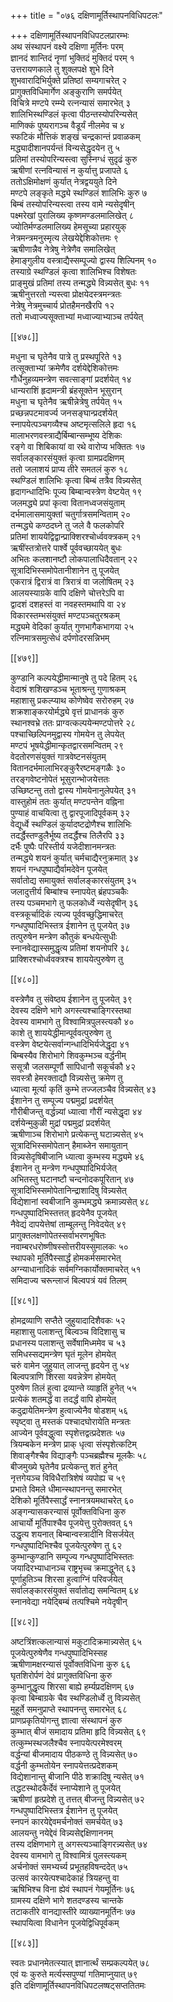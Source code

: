 +++
title = "०७६ दक्षिणामूर्तिस्थापनविधिपटलः"

+++
दक्षिणामूर्तिस्थापनविधिपटलप्रारम्भः  
अथ संस्थापनं वक्ष्ये दक्षिणा मूर्तिनः परम्  
ज्ञानदं शान्तिदं नॄणां भुक्तिदं मुक्तिदं परम् १  
उत्तरायणकाले तु शुक्लपक्षे शुभे दिने  
शुभवारादिभिर्युक्ते प्रतिष्ठां सम्यगाचरेत् २  
प्रागुक्तविधिमार्गेण अङ्कुराणि समर्पयेत्  
विचित्रे मण्टपे रम्म्ये रत्नन्यासं समारभेत् ३  
शालिभिस्थण्डिलं कृत्वा पीठन्तस्योपरिन्यसेत्  
माणिक्कं पुष्यरागञ्च वैडूर्यं नीलमेव च ४  
स्फटिकं मौत्तिकं शङ्खं चन्द्रकान्तं प्रवाळकम्  
मद्ध्यादीशानपर्यन्तं विन्यसेद्धृदयेन तु ५  
प्रतिमां तस्योपरिन्यस्त्वा सुस्निग्धं सुदृढं कुरु  
ऋषीणां रत्नविन्यासं न कुर्यात्तु प्रजापते ६  
ततोऽक्षिमोक्षणं कुर्यात् नेत्रद्वययुते दिने  
मण्टपे लङ्कृते मद्ध्ये स्थण्डिलं शालिभिः कुरु ७  
बिम्बं तस्योपरिन्यस्त्वा तस्य वामे न्यसेदृषीन्  
पक्ष्मरेखां पुरालिख्य कृष्णमण्डलमालिखेत् ८  
ज्योतिर्मण्डलमालिख्य हेमसूच्या प्रहारयुक्  
नेत्रमन्त्रमनुस्मृत्य लेखयेद्देशिकोत्तमः ९  
ऋषीणान्नैव नेत्रेषु नेत्रेणैव समालिखेत्  
हेमाङ्गुलीय वस्त्राद्यैस्सम्पूज्यो द्वास्य शिल्पिनम् १०  
तस्याग्रे स्थण्डिलं कृत्वा शालिभिश्च विशेषतः  
प्राङ्मुखं प्रतिमां तस्य तन्मद्ध्ये विन्न्यसेत् बुधः ११  
ऋषीनुत्तरतो न्यस्त्वा प्रोक्षयेदस्त्रमन्त्रतः  
नेत्रेषु नेत्रमुच्चार्य प्रोतहैमनखैरपि १२  
ततो मध्वाज्यसूक्ताभ्यां मध्वाज्याभ्याञ्च तर्पयेत्  

[[४७८]]  

मधुना च घृतेनैव पात्रे तु प्रस्थपूरिते १३  
तत्सूक्ताभ्यां क्रमेणैव दर्शयेद्देशिकोत्तमः  
गौर्धेनुहव्यमन्त्रेण सवत्साङ्गां प्रदर्शयेत् १४  
धान्यराशिं हृदामन्त्री ब्रंहसूक्तेन भूसुरान्  
मधुना च घृतेनैव ऋषीन्नेत्रेषु तर्पयेत् १५  
प्रच्छन्नपटमावर्ज्य जनसङ्घान्प्रदर्शयेत्  
स्नापयेत्पञ्चगव्यैश्च अष्टमृत्सलिले हृदा १६  
मालाभरणवस्त्राद्यैर्बिम्बान्सम्भूष्य देशिकः  
रङ्गे वा शिबिकायां वा रथे वारोप्य भक्तितः १७  
सर्वालङ्कारसंयुक्तं कृत्वा ग्रामप्रदक्षिणम्  
ततो जलाशयं प्राप्य तीरे समतलं कुरु १८  
स्थण्डिलं शालिभिः कृत्वा बिम्बं तत्रैव विन्न्यसेत्  
हृदागन्धादिभिः पूज्य बिम्बान्वस्त्रेण वेष्टयेत् १९  
जलमद्ध्ये प्रपां कृत्वा वितानध्वजसंयुताम्  
दर्भमालासमायुक्तां चतुर्गात्रसमन्विताम् २०  
तन्मद्ध्ये कण्ठदघ्ने तु जले वै फलकोपरि  
प्रतिमां शाययेद्विद्वान्प्राक्शिरश्चोर्ध्ववक्त्रकम् २१  
ऋषींस्तत्रोत्तरे पार्श्वे पूर्ववच्छाययेत् बुधः  
अभितः कलशानष्टौ लोकपालाधिदैवतान् २२  
सूत्रादिभिस्समोपेतानीशानेन तु पूजयेत्  
एकरात्रं द्विरात्रं वा त्रिरात्रं वा जलोषितम् २३  
आलयस्याग्रके वापि दक्षिणे चोत्तरेऽपि वा  
द्वादशं दशहस्तं वा नवहस्तमथापि वा २४  
विकारस्तम्भसंयुक्तं मण्टपञ्चतुरश्रकम्  
मद्ध्यमे वेदिकां कुर्यात् गुणभागैकभागया २५  
रत्निमात्रसमुत्सेधं दर्पणोदरसन्निभम्  

[[४७९]]  

कुण्डानि कल्पयेद्धीमान्मानुषे तु पदे हितम् २६  
वेदाश्रं शशिखण्डञ्च भूताश्रन्तु गुणाश्रकम्  
महाशासु प्रकल्प्याथ कोणेष्वेव सरोरुहम् २७  
शक्रशाङ्करयोर्मद्ध्ये वृत्तं प्राधानकं कुरु  
स्थानश्वभ्रे ततः प्राग्वत्कल्पयेन्मण्टपोत्तरे २८  
पश्चाच्छिल्पिनमुद्वास्य गोमयेन तु लेपयेत्  
मण्टपं भूषयेद्धीमान्कृतद्वारसमन्वितम् २९  
वेदतोरणसंयुक्तं गात्रवेष्टनसंयुतम्  
वितानदर्भमालाभिरङ्कुरैरष्टमङ्गळैः ३०  
तरङ्गवेष्टनोपेतं भूसुरान्भोजयेत्ततः  
उच्छिष्टन्तु ततो द्वास्य गोमयेनानुलेपयेत् ३१  
वास्तुहोमं ततः कुर्यात् मण्टपन्तेन वह्निना  
पुण्याहं वाचयित्वा तु द्वारपूजादिपूर्वकम् ३२  
वेद्यूर्ध्वे स्थण्डिलं कुर्यादष्टद्रोणैश्च शालिभिः  
तदर्द्धैस्तण्डुलैर्भूष्य तदर्द्धैश्च तिलैरपि ३३  
दर्भैः पुष्पैः परिस्तीर्य यजेदीशानमन्त्रतः  
तन्मद्ध्ये शयनं कुर्यात् चर्मचाद्यैरनुक्रमात् ३४  
शयनं गन्धपुष्पाद्यैर्वामदेवेन पूजयेत्  
सर्वातोद्य समायुक्तं सर्वालङ्कारसंयुतम् ३५  
जलादुत्तीर्य बिम्बांश्च स्नापयेत् ब्रंहपञ्चकैः  
तस्य पञ्चमभागे तु फलकोर्ध्वे न्यसेदृषीन् ३६  
वस्त्रकूर्चादिकं त्यज्य पूर्ववच्छुद्धिमाचरेत्  
गन्धपुष्पादिभिस्तत्र ईशानेन तु पूजयेत् ३७  
तत्पुरुषेन मन्त्रेण कौतुकं बन्धयेत्सुधीः  
स्नानवेद्यास्समुद्धृत्य प्रतिमां शयनोपरि ३८  
प्राक्शिरश्चोर्ध्ववक्त्रश्च शाययेत्पुरुषेण तु  

[[४८०]]  

वस्त्रेणैव तु संवेष्ठ्य ईशानेन तु पूजयेत् ३९  
देवस्य दक्षिणे भागे अगस्त्यश्चाङ्गिरस्तथा  
देवस्य वामभागे तु विश्वामित्रपुलस्त्यकौ ४०  
काशे तु शाययेद्धीमान्पूर्ववत्पुरुषेण तु  
वस्त्रेण वेष्टयेत्सर्वान्गन्धादिभिर्यजेद्धृदा ४१  
बिम्बस्यैव शिरोभागे शिवकुम्भञ्च वर्द्धनीम्  
ससूत्रौ जलसम्पूर्णौ सापिधानौ सकूर्चकौ ४२  
सवस्त्रौ हेमरक्ताद्यौ विन्न्यसेत्तु क्रमेण तु  
ध्यात्वा मूर्त्या कृतिं कुम्भे तज्जलञ्चैव विन्न्यसेत् ४३  
ईशानेन तु सम्पूज्य पद्ममुद्रां प्रदर्शयेत्  
गौरीबीजन्तु वर्द्धन्न्यां ध्यात्वा गौरीं न्यसेद्धृदा ४४  
दर्शयेन्मुकुळी मुद्रां पद्ममुद्रां प्रदर्शयेत्  
ऋषीणाञ्च शिरोभागे प्रत्येकन्तु घटान्न्यसेत् ४५  
सूत्रादिभिस्समोपेतान् हैमाब्जेन समायुतान्  
विन्न्यसेदृषिबीजानि ध्यात्वा कुम्भस्य मद्ध्यमे ४६  
ईशानेन तु मन्त्रेण गन्धपुष्पादिभिर्यजेत्  
अभितस्तु घटानष्टौ चन्दनोदकपूरितान् ४७  
सूत्रादिभिस्समोपेतानिन्द्राशादिषु विन्न्यसेत्  
विद्येशानां स्वबीजानि कुम्भमद्ध्ये क्रमान्न्यसेत् ४८  
गन्धपुष्पादिभिस्तत्तत् हृदयेनैव पूजयेत्  
नैवेद्यं दापयेत्तेषां ताम्बूलन्तु निवेदयेत् ४९  
प्रागुक्तलक्षणोपेतस्सर्वाभरणभूषितः  
नवाम्बरधरोष्णीषस्सोत्तरीयस्सुमालकः ५०  
स्थापको मूर्तिपैस्सार्द्धं होमकर्मसमारभेत्  
अग्न्याधानादिकं सर्वमग्निकार्योक्तमाचरेत् ५१  
समिदाज्य चरून्लाजं बिल्वपत्रं यवं तिलम्  

[[४८१]]  

होमद्रव्याणि सप्तैते जुहुयादादिशैवकः ५२  
महाशासु पलाशन्तु बिल्वञ्च विदिशासु च  
प्रधानस्य पलाशन्तु सर्वेषामिध्ममेव च ५३  
समिधस्सद्यमन्त्रेण घृतं मूलेन होमयेत्  
चरुं वामेन जुहुयात् लाजन्तु हृदयेन तु ५४  
बिल्वपत्राणि शिरसा यवन्नेत्रेण होमयेत्  
पुरुषेण तिलं हुत्वा द्रव्यान्ते व्याहृतिं हुनेत् ५५  
प्रत्येकं शतमर्द्धं वा तदर्द्धं वापि होमयेत्  
कदुद्रायेतिमन्त्रेण हुत्वाज्येनैव षोडशम् ५६  
स्पृष्ट्वा तु मस्तकं पश्चादघोरायेति मन्त्रतः  
आज्येन पूर्ववद्धुत्वा स्पृशेत्तद्वत्प्रदेशतः ५७  
त्रियम्बकेन मन्त्रेण प्राक् धृत्वा संस्पृशेत्कटिम्  
शिवाङ्गैश्चैव विद्याङ्गैः पञ्चब्रह्मैश्च मूलकैः ५८  
बीजमुख्ये घृतेनैव प्रत्येकन्तु शतं हुनेत्  
नृत्तगेयञ्च विविधैरात्रिशेषं व्यपोह्य च ५९  
प्रभाते विमले धीमान्स्थापनन्तु समारभेत्  
देशिको मूर्तिपैस्सार्द्धं स्नानत्रयमथाचरेत् ६०  
अङ्गन्यासकरन्यासं पूर्वोक्तविधिना कुरु  
आचार्यो मूर्तिपाश्चैव पूजयेत्तु पुरोक्तवत् ६१  
उद्धृत्य शयनात् बिम्बान्वस्त्रादीनि विसर्जयेत्  
गन्धपुष्पादिभिश्चैव पूजयेत्पुरुषेण तु ६२  
कुम्भान्कुण्डानि सम्पूज्य गन्धपुष्पादिभिस्ततः  
जयादिरभ्याधानञ्च राष्ट्रभृच्च क्रमाद्धुनेत् ६३  
पूर्णाहुतिञ्च शिरसा हुत्वाग्निं परिवर्जयेत्  
सर्वालङ्कारसंयुक्तं सर्वातोद्य समन्वितम् ६४  
स्नानवेद्या नयेद्बिम्बं तत्पश्चिमे नयेदृषीन्  

[[४८२]]  

अष्टत्रिंशत्कलान्यासं मकुटादिक्रमान्न्यसेत् ६५  
पूजयेत्पुरुषेणैव गन्धपुष्पादिभिस्सह  
ऋषीणामक्षरन्यासं पूर्वोक्तविधिना कुरु ६६  
घृतशिरोर्पणं देवं प्रागुक्तविधिना कुरु  
कुम्भानुद्धृत्य शिरसा बाह्ये हर्म्यप्रदक्षिणम् ६७  
कृत्वा बिम्बाग्रके चैव स्थण्डिलोर्ध्वे तु विन्न्यसेत्  
मुहूर्ते समनुप्राप्ते स्थापनन्तु समारभेत् ६८  
प्राणप्रकृतियोगन्तु ज्ञात्वा संस्थापनं कुरु  
कुम्भात् बीजं समादाय प्रतिमा हृदि विन्न्यसेत् ६९  
तत्कुम्भस्थजलैश्चैव स्नापयेत्परमेश्वरम्  
वर्द्धन्यां बीजमादाय पीठकण्ठे तु विन्न्यसेत् ७०  
वर्द्धनी कुम्भतोयेन स्नापयेत्तत्प्रदेशकम्  
विद्येशानान्तु बीजानि पीठे शक्रादिषु न्यसेत् ७१  
तद्धटस्थोदकैर्देवं स्नाप्येशाने तु पूजयेत्  
ऋषीणां हृत्प्रदेशे तु तत्तत् बीजन्तु विन्न्यसेत् ७२  
गन्धपुष्पादिभिस्तत्र ईशानेन तु पूजयेत्  
स्नपनं कारयेद्देवमर्चनोक्तं समर्चयेत् ७३  
आलयन्तु नयेद्देवं विन्न्यसेद्दक्षिणाननम्  
तस्य दक्षिणभागे तु अगस्त्यञ्चाङ्गिरन्न्यसेत् ७४  
देवस्य वामभागे तु विश्वामित्रं पुलस्त्यकम्  
अर्चनोक्तं समभ्यर्च्य प्रभूतहविषन्ददेत् ७५  
उत्सवं कारयेत्पश्चादेकाहं त्रियहन्तु वा  
ऋषिभिश्च विना ह्येवं स्थापनं गेयमूर्तिनः ७६  
ग्रामस्य दक्षिणे भागे शतदण्डस्य चान्तके  
तटाकतीरे वानद्यास्तीरे व्याख्यानमूर्तिनः ७७  
स्थापयित्वा विधानेन पूजयेद्विधिपूर्वकम्  

[[४८३]]  

स्वतः प्रधानमेतत्स्यात् ज्ञानार्त्थं सम्प्रकल्पयेत् ७८  
एवं यः कुरुते मर्त्यस्सपुण्यां गतिमाप्नुयात् ७९  
इति दक्षिणामूर्तिस्थापनविधिपटलष्षट्सप्ततितमः  
